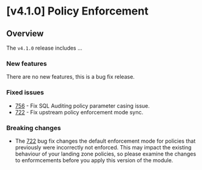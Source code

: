 # [v4.1.0] Policy Enforcement

## Overview

The `v4.1.0` release includes ...

### New features

There are no new features, this is a bug fix release.

### Fixed issues

- [756](https://github.com/Azure/terraform-azurerm-caf-enterprise-scale/pull/760) - Fix SQL Auditing policy parameter casing issue.
- [722](https://github.com/Azure/terraform-azurerm-caf-enterprise-scale/pull/772) - Fix upstream policy enforcement mode sync.

### Breaking changes

- The [722](https://github.com/Azure/terraform-azurerm-caf-enterprise-scale/pull/772) bug fix changes the default enforcement mode for policies that previously were incorrectly not enforced. This may impact the existing behaviour of your landing zone policies, so please examine the changes to enformcements before you apply this version of the module.
